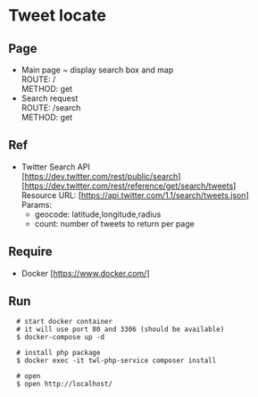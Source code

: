 # Tweet locate 

## Page 

- Main page ~ display search box and map  
  ROUTE: /  
  METHOD: get  
- Search request  
  ROUTE: /search  
  METHOD: get  

## Ref 

- Twitter Search API  
  [https://dev.twitter.com/rest/public/search]  
  [https://dev.twitter.com/rest/reference/get/search/tweets]  
  Resource URL: [https://api.twitter.com/1.1/search/tweets.json]  
  Params:  
    - geocode: latitude,longitude,radius
    - count: number of tweets to return per page  

## Require

- Docker [https://www.docker.com/]

## Run

```
  # start docker container 
  # it will use port 80 and 3306 (should be available)
  $ docker-compose up -d 
  
  # install php package
  $ docker exec -it twl-php-service composer install 
  
  # open
  $ open http://localhost/
```
